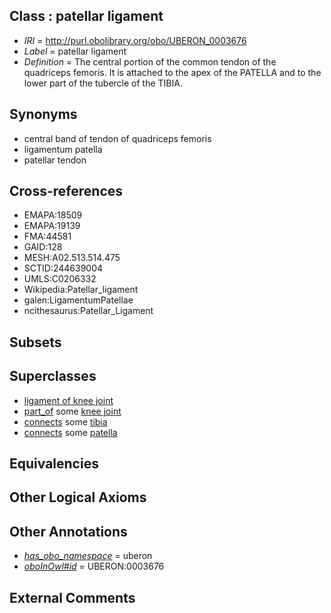 
## Class : patellar ligament

 * *IRI* = http://purl.obolibrary.org/obo/UBERON_0003676
 * *Label* = patellar ligament
 * *Definition* = The central portion of the common tendon of the quadriceps femoris. It is attached to the apex of the PATELLA and to the lower part of the tubercle of the TIBIA.

## Synonyms

 * central band of tendon of quadriceps femoris
 * ligamentum patella
 * patellar tendon

## Cross-references

 * EMAPA:18509
 * EMAPA:19139
 * FMA:44581
 * GAID:128
 * MESH:A02.513.514.475
 * SCTID:244639004
 * UMLS:C0206332
 * Wikipedia:Patellar_ligament
 * galen:LigamentumPatellae
 * ncithesaurus:Patellar_Ligament

## Subsets


## Superclasses

 * [ligament of knee joint](../../UBERON/88/UBERON_0011088.md)
 * [part_of](../../BFO/50/BFO_0000050.md) some [knee joint](../../UBERON/85/UBERON_0001485.md)
 * [connects](../../ts/core#connects.md) some [tibia](../../UBERON/79/UBERON_0000979.md)
 * [connects](../../ts/core#connects.md) some [patella](../../UBERON/46/UBERON_0002446.md)

## Equivalencies


## Other Logical Axioms


## Other Annotations

 * *[has_obo_namespace](../../ce/oboInOwl#hasOBONamespace.md)* = uberon
 * *[oboInOwl#id](../../id/oboInOwl#id.md)* = UBERON:0003676

## External Comments

